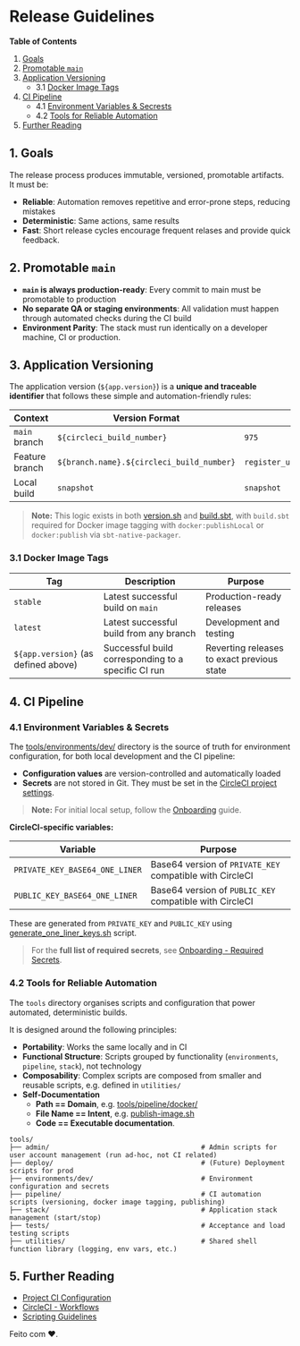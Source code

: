 # Release Guidelines

**Table of Contents**

1. [Goals](#1-goals)
2. [Promotable `main`](#2-promotable-main)
3. [Application Versioning](#3-application-versioning)
    - 3.1 [Docker Image Tags](#31-docker-image-tags)
4. [CI Pipeline](#4-ci-pipeline)
    - 4.1 [Environment Variables & Secrests](#41-environment-variables--secrets)
    - 4.2 [Tools for Reliable Automation](#42-tools-for-reliable-automation)
5. [Further Reading](#5-further-reading)


## 1. Goals

The release process produces immutable, versioned, promotable artifacts. It must be:

* **Reliable**: Automation removes repetitive and error-prone steps, reducing mistakes
* **Deterministic**: Same actions, same results
* **Fast**: Short release cycles encourage frequent relases and provide quick feedback.


## 2. Promotable `main`

* **`main` is always production-ready**: Every commit to main must be promotable to production
* **No separate QA or staging environments**: All validation must happen through automated checks during the CI build
* **Environment Parity**: The stack must run identically on a developer machine, CI or production.


## 3. Application Versioning

The application version (`${app.version}`) is a **unique and traceable identifier** that follows these simple and automation-friendly rules:

| Context         | Version Format                             | Example                             |
|-----------------|--------------------------------------------|-------------------------------------|
| `main` branch   | `${circleci_build_number}`                 | `975`                               |
| Feature branch  | `${branch.name}.${circleci_build_number}`  | `register_user_account_deleted.975` |
| Local build     | `snapshot`                                 | `snapshot`                          |

> **Note:** This logic exists in both [version.sh](/tools/pipeline/version.sh) and [build.sbt](/build.sbt), with `build.sbt` required for Docker image tagging with `docker:publishLocal` or `docker:publish` via `sbt-native-packager`.

### 3.1 Docker Image Tags

| Tag                                 | Description                              | Purpose                          |
|-------------------------------------|------------------------------------------|----------------------------------|
| `stable`                            | Latest successful build on `main`        | Production-ready releases        |
| `latest`                            | Latest successful build from any branch  | Development and testing          |
| `${app.version}` (as defined above) | Successful build corresponding to a specific CI run | Reverting releases to exact previous state |


## 4. CI Pipeline

### 4.1 Environment Variables & Secrets

The [tools/environments/dev/](/tools/environments/dev/) directory is the source of truth for environment configuration, for both local development and the CI pipeline:

  * **Configuration values** are version-controlled and automatically loaded
  * **Secrets** are not stored in Git. They must be set in the [CircleCI project settings](https://app.circleci.com/settings/project/github/rafaelfiume/sketch/environment-variables?return-to=https%3A%2F%2Fapp.circleci.com%2Fpipelines%2Fgithub%2Frafaelfiume%2Fsketch).

> **Note:** For initial local setup, follow the [Onboarding](/docs/start-here/Onboarding.md) guide.

**CircleCI-specific variables:**

| Variable                         | Purpose                                        |
|----------------------------------|------------------------------------------------|
| `PRIVATE_KEY_BASE64_ONE_LINER`   | Base64 version of `PRIVATE_KEY` compatible with CircleCI |
| `PUBLIC_KEY_BASE64_ONE_LINER`    | Base64 version of `PUBLIC_KEY` compatible with CircleCI  |

These are generated from `PRIVATE_KEY` and `PUBLIC_KEY` using [generate_one_liner_keys.sh](/tools/pipeline/generate_one_liner_keys.sh) script.

> For the **full list of required secrets**, see [Onboarding - Required Secrets](/docs/start-here/Onboarding.md#143-required-secrets).


### 4.2 Tools for Reliable Automation

The `tools` directory organises scripts and configuration that power automated, deterministic builds.

It is designed around the following principles:

  * **Portability**: Works the same locally and in CI
  * **Functional Structure**: Scripts grouped by functionality (`environments`, `pipeline`, `stack`), not technology
  * **Composability**: Complex scripts are composed from smaller and reusable scripts, e.g. defined in `utilities/`
  * **Self-Documentation**
      - **Path == Domain**, e.g. [tools/pipeline/docker/](/tools/pipeline/docker/)
      - **File Name == Intent**, e.g. [publish-image.sh](/tools/pipeline/docker/publish-image.sh)
      - **Code == Executable documentation**.

```
tools/
├── admin/                                      # Admin scripts for user account management (run ad-hoc, not CI related)
├── deploy/                                     # (Future) Deployment scripts for prod
├── environments/dev/                           # Environment configuration and secrets
├── pipeline/                                   # CI automation scripts (versioning, docker image tagging, publishing)
├── stack/                                      # Application stack management (start/stop)
├── tests/                                      # Acceptance and load testing scripts
├── utilities/                                  # Shared shell function library (logging, env vars, etc.)
```


## 5. Further Reading

* [Project CI Configuration](/.circleci/config.yml)
* [CircleCI - Workflows](https://circleci.com/docs/workflows/)
* [Scripting Guidelines](Scripting.md)


Feito com ❤️.
